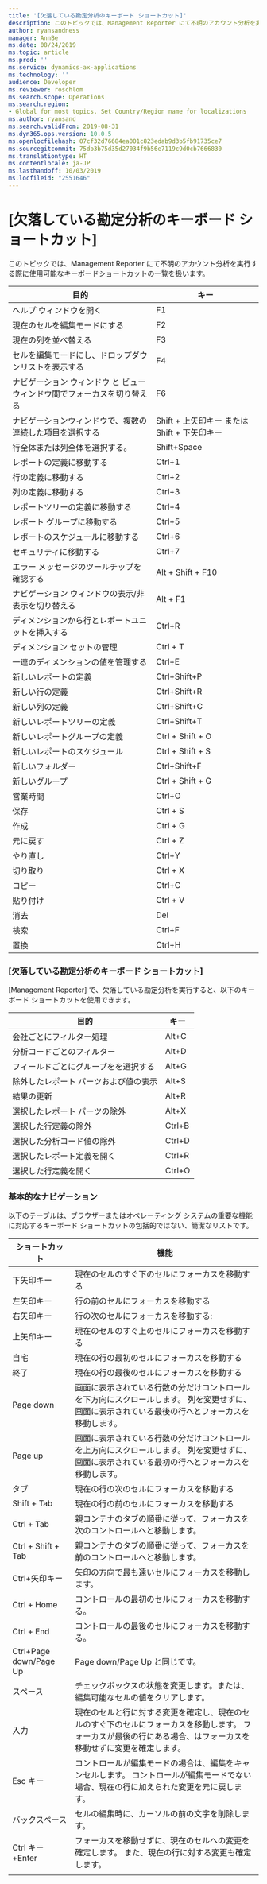 ```yaml
---
title: '[欠落している勘定分析のキーボード ショートカット]'
description: このトピックでは、Management Reporter にて不明のアカウント分析を実行する際に使用可能なキーボードショートカットの一覧を扱います。
author: ryansandness
manager: AnnBe
ms.date: 08/24/2019
ms.topic: article
ms.prod: ''
ms.service: dynamics-ax-applications
ms.technology: ''
audience: Developer
ms.reviewer: roschlom
ms.search.scope: Operations
ms.search.region:
- Global for most topics. Set Country/Region name for localizations
ms.author: ryansand
ms.search.validFrom: 2019-08-31
ms.dyn365.ops.version: 10.0.5
ms.openlocfilehash: 07cf32d76684ea001c823edab9d3b5fb91735ce7
ms.sourcegitcommit: 75db3b75d35d27034f9b56e7119c9d0cb7666830
ms.translationtype: HT
ms.contentlocale: ja-JP
ms.lasthandoff: 10/03/2019
ms.locfileid: "2551646"
---
```

# <a name="keyboard-shortcuts-for-missing-account-analysis"></a>[欠落している勘定分析のキーボード ショートカット]
このトピックでは、Management Reporter にて不明のアカウント分析を実行する際に使用可能なキーボードショートカットの一覧を扱います。

| **目的** | **キー** |
| --- | --- |
| ヘルプ ウィンドウを開く | F1 |  
| 現在のセルを編集モードにする | F2 |  
| 現在の列を並べ替える | F3|  
| セルを編集モードにし、ドロップダウンリストを表示する | F4 |  
| ナビゲーション ウィンドウ と ビュー ウィンドウ間でフォーカスを切り替える | F6 |  
| ナビゲーションウィンドウで、複数の連続した項目を選択する | Shift + 上矢印キー または Shift + 下矢印キー |  
| 行全体または列全体を選択する。 | Shift+Space |  
| レポートの定義に移動する | Ctrl+1 |  
| 行の定義に移動する | Ctrl+2 |  
| 列の定義に移動する | Ctrl+3 |  
| レポートツリーの定義に移動する | Ctrl+4 |  
| レポート グループに移動する | Ctrl+5 |  
| レポートのスケジュールに移動する | Ctrl+6 |  
| セキュリティに移動する | Ctrl+7 |  
| エラー メッセージのツールチップを確認する | Alt + Shift + F10 |  
| ナビゲーション ウィンドウの表示/非表示を切り替える | Alt + F1 |  
| ディメンションから行とレポートユニットを挿入する | Ctrl+R |  
| ディメンション セットの管理 | Ctrl + T |  
| 一連のディメンションの値を管理する | Ctrl+E |  
| 新しいレポートの定義 | Ctrl+Shift+P |  
| 新しい行の定義 | Ctrl+Shift+R |  
| 新しい列の定義 | Ctrl+Shift+C |  
| 新しいレポートツリーの定義 | Ctrl+Shift+T |  
| 新しいレポートグループの定義 | Ctrl + Shift + O |  
| 新しいレポートのスケジュール | Ctrl + Shift + S |  
| 新しいフォルダー | Ctrl+Shift+F |  
| 新しいグループ | Ctrl + Shift + G |  
| 営業時間 | Ctrl+O |  
| 保存 | Ctrl + S |  
| 作成 | Ctrl + G |  
| 元に戻す | Ctrl + Z |  
| やり直し | Ctrl+Y |  
| 切り取り | Ctrl + X |  
| コピー | Ctrl+C |  
| 貼り付け | Ctrl + V |  
| 消去 | Del |  
| 検索 | Ctrl+F |  
| 置換 | Ctrl+H |  

### <a name="keyboard-shortcuts-for-missing-account-analysis"></a>[欠落している勘定分析のキーボード ショートカット]
[Management Reporter] で、欠落している勘定分析を実行すると、以下のキーボード ショートカットを使用できます。

| **目的** | **キー** |
| --- | --- |
| 会社ごとにフィルター処理 | Alt+C |
| 分析コードごとのフィルター | Alt+D |
| フィールドごとにグループをを選択する | Alt+G |
| 除外したレポート パーツおよび値の表示 | Alt+S |
| 結果の更新 | Alt+R |
| 選択したレポート パーツの除外 | Alt+X |
| 選択した行定義の除外 | Ctrl+B |
| 選択した分析コード値の除外 | Ctrl+D |
| 選択したレポート定義を開く | Ctrl+R |
| 選択した行定義を開く | Ctrl+O |

### <a name="basic-navigation"></a>基本的なナビゲーション
以下のテーブルは、ブラウザーまたはオペレーティング システムの重要な機能に対応するキーボード ショートカットの包括的ではない、簡潔なリストです。

| **ショートカット** | **機能** |
| --- | --- |
| 下矢印キー | 現在のセルのすぐ下のセルにフォーカスを移動する |
| 左矢印キー | 行の前のセルにフォーカスを移動する |
| 右矢印キー | 行の次のセルにフォーカスを移動する: |
| 上矢印キー | 現在のセルのすぐ上のセルにフォーカスを移動する  |
| 自宅 | 現在の行の最初のセルにフォーカスを移動する |
| 終了 | 現在の行の最後のセルにフォーカスを移動する |
| Page down | 画面に表示されている行数の分だけコントロールを下方向にスクロールします。 列を変更せずに、画面に表示されている最後の行へとフォーカスを移動します。 |
| Page up | 画面に表示されている行数の分だけコントロールを上方向にスクロールします。 列を変更せずに、画面に表示されている最初の行へとフォーカスを移動します。 |
| タブ | 現在の行の次のセルにフォーカスを移動する |
| Shift + Tab | 現在の行の前のセルにフォーカスを移動する |
| Ctrl + Tab | 親コンテナのタブの順番に従って、フォーカスを次のコントロールへと移動します。
| Ctrl + Shift + Tab | 親コンテナのタブの順番に従って、フォーカスを前のコントロールへと移動します。
| Ctrl+矢印キー | 矢印の方向で最も遠いセルにフォーカスを移動します。 |
| Ctrl + Home | コントロールの最初のセルにフォーカスを移動する。 |
| Ctrl + End | コントロールの最後のセルにフォーカスを移動する。 |
| Ctrl+Page down/Page Up | Page down/Page Up と同じです。 |
| スペース| チェックボックスの状態を変更します。または、編集可能なセルの値をクリアします。 |
| 入力 | 現在のセルと行に対する変更を確定し、現在のセルのすぐ下のセルにフォーカスを移動します。 フォーカスが最後の行にある場合、はフォーカスを移動せずに変更を確定します。 |
| Esc キー | コントロールが編集モードの場合は、編集をキャンセルします。 コントロールが編集モードでない場合、現在の行に加えられた変更を元に戻します。 |
| バックスペース | セルの編集時に、カーソルの前の文字を削除します。 |
| Ctrl キー +Enter | フォーカスを移動せずに、現在のセルへの変更を確定します。 また、現在の行に対する変更も確定します。 |
|   |   |
